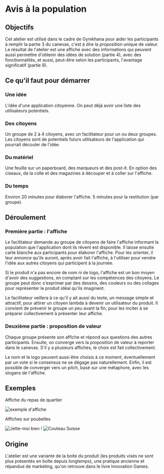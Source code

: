 # Avis à la population

## Objectifs
Cet atelier est utilisé dans le cadre de Gymkhana pour aider les participants à remplir la partie 3 du canevas, c'est à dire la proposition unique de valeur.
Le résultat de l'atelier est une affiche avec des informations qui peuvent aussi permettre d'obtenir des idées de solution (partie 4), avec des fonctionnalités, et aussi, peut-être selon les participants, l'avantage significatif (partie 9).

## Ce qu'il faut pour démarrer

### Une idée
L'idée d'une application citoyenne. On peut déjà avoir une liste des utilisateurs potentiels.

### Des citoyens
Un groupe de 2 à 4 citoyens, avec un facilitateur pour un ou deux groupes. Les citoyens sont de potentiels futurs utilisateurs de l'application qui pourrait découler de l'idée.

### Du matériel
Une feuille sur un paperboard, des marqueurs et des post-it.
En option des ciseaux, de la colle et des magazines à découper et à coller sur l'affiche.

### Du temps
Environ 20 minutes pour élaborer l'affiche.
5 minutes pour la restitution (par groupe).

## Déroulement

### Première partie : l'affiche
Le facilitateur demande au groupe de citoyens de faire l'affiche informant la population que l'application dont ils rêvent est disponible.
Il laisse ensuite carte blanche aux participants pour élaborer l'affiche. Pour les orienter, il leur annonce qu'ils auront, après avoir fait l'affiche, à l'utiliser pour vendre l'idée aux autres citoyens qui participent à la journée.

Si le produit n'a pas encore de nom ni de logo, l'affiche est un bon moyen d'avoir des suggestions, en comptant sur les compétences des citoyens.
Le groupe peut donc s'exprimer par des dessins, des couleurs ou des collages pour représenter le produit idéal qu'ils imaginent.

Le facilitateur veillera à ce qu'il y ait aussi du texte, un message simple et attractif, pour attirer un citoyen lambda à devenir un utilisateur du produit.
Il convient de prévenir le groupe un peu avant la fin, pour les inciter à se préparer collectivement à présenter leur affiche.

### Deuxième partie : proposition de valeur
Chaque groupe présente son affiche et répond aux questions des autres participants.
Ensuite, on converge vers la proposition de valeur à reporter dans le canevas. S'il y a plusieurs affiches, le choix est fait collectivement.

Le nom et le logo peuvent aussi être choisis à ce moment, éventuellement par un vote si le consensus ne se dégage pas naturellement.
Enfin, il est possible de converger vers un pitch, basé sur une métaphore, avec les slogans de l'affiche.

## Exemples
Affiche du repas de quartier

![exemple d'affiche](/affiche.jpg)

Affiches sur poubelles

![Jette-moi bien !](/jette.jpg)
![Couteau Suisse](/couteau.jpg)


## Origine
L'atelier est une variante de la boite du produit (les produits visés ne sont plus présentés en boîte depuis longtemps), une pratique ancienne et répandue de marketing, qu'on retrouve dans le livre Innovation Games.